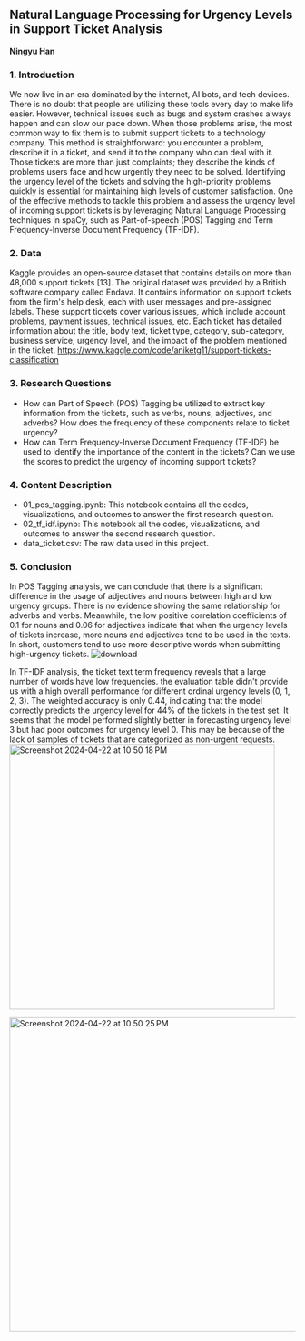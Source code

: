 ## Natural Language Processing for Urgency Levels in Support Ticket Analysis
**Ningyu Han**

### 1. Introduction
We now live in an era dominated by the internet, AI bots, and tech devices. There is no doubt that people are utilizing these tools every day to make life easier. However, technical issues such as bugs and system crashes always happen and can slow our pace down. When those problems arise, the most common way to fix them is to submit support tickets to a technology company. This method is straightforward: you encounter a problem, describe it in a ticket, and send it to the company who can deal with it. Those tickets are more than just complaints; they describe the kinds of problems users face and how urgently they need to be solved. Identifying the urgency level of the tickets and solving the high-priority problems quickly is essential for maintaining high levels of customer satisfaction. One of the effective methods to tackle this problem and assess the urgency level of incoming support tickets is by leveraging Natural Language Processing techniques in spaCy, such as Part-of-speech (POS) Tagging and Term Frequency-Inverse Document Frequency (TF-IDF).

### 2. Data
Kaggle provides an open-source dataset that contains details on more than 48,000 support tickets [13]. The original dataset was provided by a British software company called Endava. It contains information on support tickets from the firm's help desk, each with user messages and pre-assigned labels. These support tickets cover various issues, which include account problems, payment issues, technical issues, etc. Each ticket has detailed information about the title, body text, ticket type, category, sub-category, business service, urgency level, and the impact of the problem mentioned in the ticket.
https://www.kaggle.com/code/aniketg11/support-tickets-classification

### 3. Research Questions
- How can Part of Speech (POS) Tagging be utilized to extract key information from the tickets, such as verbs, nouns, adjectives, and adverbs? How does the frequency of these components relate to ticket urgency?
- How can Term Frequency-Inverse Document Frequency (TF-IDF) be used to identify the importance of the content in the tickets? Can we use the scores to predict the urgency of incoming support tickets?

### 4. Content Description
- 01_pos_tagging.ipynb: This notebook contains all the codes, visualizations, and outcomes to answer the first research question.
- 02_tf_idf.ipynb: This notebook all the codes, visualizations, and outcomes to answer the second research question.
- data_ticket.csv: The raw data used in this project.

### 5. Conclusion
In POS Tagging analysis, we can conclude that there is a significant difference in the usage of adjectives and nouns between high and low urgency groups. There is no evidence showing the same relationship for adverbs and verbs. Meanwhile, the low positive correlation coefficients of 0.1 for nouns and 0.06 for adjectives indicate that when the urgency levels of tickets increase, more nouns and adjectives tend to be used in the texts. In short, customers tend to use more descriptive words when submitting high-urgency tickets.
![download](https://github.com/Sublim1ng/nlp_final_project/assets/111295538/855c8fcc-f2ef-40bd-9f59-192c1e71f9f6)

In TF-IDF analysis, the ticket text term frequency reveals that a large number of words have low frequencies. the evaluation table didn't provide us with a high overall performance for different ordinal urgency levels (0, 1, 2, 3). The weighted accuracy is only 0.44, indicating that the model correctly predicts the urgency level for 44% of the tickets in the test set. It seems that the model performed slightly better in forecasting urgency level 3 but had poor outcomes for urgency level 0. This may be because of the lack of samples of tickets that are categorized as non-urgent requests.
<img width="467" alt="Screenshot 2024-04-22 at 10 50 18 PM" src="https://github.com/Sublim1ng/nlp_final_project/assets/111295538/3cc9bd9b-56fa-4371-80d8-ac46728bd796">

<img width="553" alt="Screenshot 2024-04-22 at 10 50 25 PM" src="https://github.com/Sublim1ng/nlp_final_project/assets/111295538/18cf3e3b-3e6b-4e50-9d9a-66834fc74f6d">


